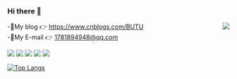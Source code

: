### Hi there 👋


<a href="#">
<img align="right" src="https://github-readme-stats.vercel.app/api?username=BUTUbird&show_icons=true&hide_border=true&icon_color=586069&title_color=a0a9af">
</a>

-🤔My blog 👉 https://www.cnblogs.com/BUTU  
-🔭My E-mail 👉 1781894948@qq.com

![](https://img.shields.io/badge/-Java-ab7221?style=flat-square&logo=Java&logoColor=fff)
![](https://img.shields.io/badge/-Kotlin-orange?style=flat-square&logo=Kotlin&logoColor=fff)
![](https://img.shields.io/badge/-Linux-000000?style=flat-square&logo=Linux&logoColor=fff)
![](https://img.shields.io/badge/-Windows-0078D6?style=flat-square&logo=Windows)
![](https://img.shields.io/badge/-Android-green?style=flat-square&logo=Android&logoColor=fff)  

[![Top Langs](https://github-readme-stats.vercel.app/api/top-langs/?username=BUTUbird&layout=compact)](https://github.com/anuraghazra/github-readme-stats)
<!--
**BUTUbird/BUTUbird** is a ✨ _special_ ✨ repository because its `README.md` (this file) appears on your GitHub profile.

Here are some ideas to get you started:

- 🔭 I’m currently working on ...
- 🌱 I’m currently learning ...
- 👯 I’m looking to collaborate on ...
- 🤔 I’m looking for help with ...
- 💬 Ask me about ...
- 📫 How to reach me: ...
- 😄 Pronouns: ...
- ⚡ Fun fact: ...
-->

